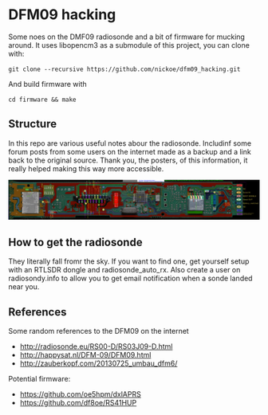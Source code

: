 # DFM09 hacking
Some noes on the DMF09 radiosonde and a bit of firmware for mucking
around. It uses libopencm3 as a submodule of this project, you can
clone with:

```
git clone --recursive https://github.com/nickoe/dfm09_hacking.git
```

And build firmware with

```
cd firmware && make
```

## Structure

In this repo are various useful notes abour the radiosonde. Includinf
some forum posts from some users on the internet made as a backup and
a link back to the original source. Thank you, the posters, of this
information, it really helped making this way more accessible.

![overview](DSCN6143_pinouts_now_with_JTAG.png)

## How to get the radiosonde

They literally fall fromr the sky. If you want to find one, get
yourself setup with an RTLSDR dongle and radiosonde_auto_rx. Also
create a user on radiosondy.info to allow you to get email
notification when a sonde landed near you.

## References

Some random references to the DFM09 on the internet

* http://radiosonde.eu/RS00-D/RS03J09-D.html
* http://happysat.nl/DFM-09/DFM09.html
* http://zauberkopf.com/20130725_umbau_dfm6/

Potential firmware:

* https://github.com/oe5hpm/dxlAPRS
* https://github.com/df8oe/RS41HUP
